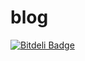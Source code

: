 blog
====
[![Bitdeli Badge](https://d2weczhvl823v0.cloudfront.net/kumabotz/blog/trend.png)](https://bitdeli.com/free "Bitdeli Badge")
